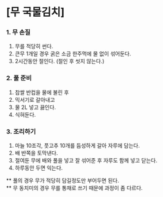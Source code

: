 # [무 국물김치] #

### 1. 무 손질 ###
1. 무를 적당히 썬다.
2. 큰무 1개일 경우 굵은 소금 한주먹에 물 없이 섞어둔다.
3. 2시간동안 절인다. (절인 후 씻지 않는다.)

### 2. 풀 준비 ###
1. 찹쌀 반컵을 물에 불린 후
2. 믹서기로 갈아내고
3. 물 2L 넣고 끓인다.
4. 식혀둔다.

### 3. 조리하기 ###
1. 마늘 10조각, 풋고추 10개를 듬성하게 갈아 자루에 담는다.
2. 배 반쪽을 토막낸다.
3. 절여둔 무에 배와 풀을 넣고 잘 섞어준 후 자루도 함께 넣고 닫는다.
4. 하루동안 두면 익는다.

** 풀의 경우 무가 적당히 담길정도만 부어두면 된다. </br>
** 무 동치미의 경우 무를 통채로 쓰기 때문에 과정이 좀 다르다. </br>